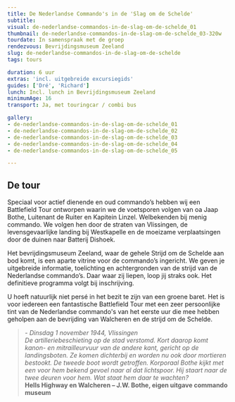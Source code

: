 ```yaml
---
title: De Nederlandse Commando's in de 'Slag om de Schelde'
subtitle:
visual: de-nederlandse-commandos-in-de-slag-om-de-schelde_01
thumbnail: de-nederlandse-commandos-in-de-slag-om-de-schelde_03-320w
tourdate: In samenspraak met de groep
rendezvous: Bevrijdingsmuseum Zeeland
slug: de-nederlandse-commandos-in-de-slag-om-de-schelde
tags: tours

duration: 6 uur
extras: 'incl. uitgebreide excursiegids'
guides: ['Dré', 'Richard']
lunch: Incl. lunch in Bevrijdingsmuseum Zeeland
minimumAge: 16
transport: Ja, met touringcar / combi bus

gallery:
- de-nederlandse-commandos-in-de-slag-om-de-schelde_01
- de-nederlandse-commandos-in-de-slag-om-de-schelde_02
- de-nederlandse-commandos-in-de-slag-om-de-schelde_03
- de-nederlandse-commandos-in-de-slag-om-de-schelde_04
- de-nederlandse-commandos-in-de-slag-om-de-schelde_05

---
```


## De tour
Speciaal voor actief dienende en oud commando’s hebben wij een Battlefield Tour ontworpen waarin we de voetsporen volgen van oa Jaap Bothe, Luitenant de Ruiter en Kapitein Linzel. Welbekenden bij menig commando. We volgen hen door de straten van Vlissingen, de levensgevaarlijke landing bij Westkapelle en de moeizame verplaatsingen door de duinen naar Batterij Dishoek.

Het bevrijdingsmuseum Zeeland, waar de gehele Strijd om de Schelde aan bod komt, is een aparte vitrine voor de commando’s ingericht. We geven je uitgebreide informatie, toelichting en achtergronden van de strijd van de Nederlandse commando’s. Daar waar zij liepen, loop jij straks ook.
Het definitieve programma volgt bij inschrijving.

U hoeft natuurlijk niet persé in het bezit te zijn van een groene baret. Het is voor iedereen een fantastische Battlefield Tour met een zeer persoonlijke tint van de Nederlandse commando's van het eerste uur die mee hebben geholpen aan de bevrijding van Walcheren en de strijd om de Schelde.

>*- Dinsdag 1 november 1944, Vlissingen  
De artilleriebeschieting op de stad verstomd. Kort daarop komt kanon- en mitrailleurvuur van de andere kant, gericht op de landingsboten. Ze komen dichterbij en worden nu ook door mortieren bestookt. De tweede boot wordt getroffen. Korporaal Bothe kijkt met een voor hem bekend gevoel naar al dat lichtspoor. Hij staart naar de twee deuren voor hem. Wat staat hem daar te wachten?*  
**Hells Highway en Walcheren – J.W. Bothe, eigen uitgave commando museum**